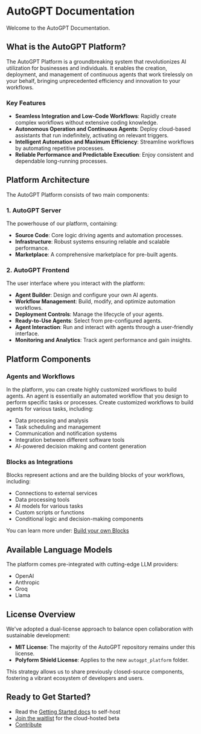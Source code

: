# AutoGPT Documentation

Welcome to the AutoGPT Documentation.

## What is the AutoGPT Platform?

The AutoGPT Platform is a groundbreaking system that revolutionizes AI utilization for businesses and individuals. It enables the creation, deployment, and management of continuous agents that work tirelessly on your behalf, bringing unprecedented efficiency and innovation to your workflows.

### Key Features

* **Seamless Integration and Low-Code Workflows**: Rapidly create complex workflows without extensive coding knowledge.
* **Autonomous Operation and Continuous Agents**: Deploy cloud-based assistants that run indefinitely, activating on relevant triggers.
* **Intelligent Automation and Maximum Efficiency**: Streamline workflows by automating repetitive processes.
* **Reliable Performance and Predictable Execution**: Enjoy consistent and dependable long-running processes.

## Platform Architecture

The AutoGPT Platform consists of two main components:

### 1. AutoGPT Server

The powerhouse of our platform, containing:

* **Source Code**: Core logic driving agents and automation processes.
* **Infrastructure**: Robust systems ensuring reliable and scalable performance.
* **Marketplace**: A comprehensive marketplace for pre-built agents.

### 2. AutoGPT Frontend

The user interface where you interact with the platform:

* **Agent Builder**: Design and configure your own AI agents.
* **Workflow Management**: Build, modify, and optimize automation workflows.
* **Deployment Controls**: Manage the lifecycle of your agents.
* **Ready-to-Use Agents**: Select from pre-configured agents.
* **Agent Interaction**: Run and interact with agents through a user-friendly interface.
* **Monitoring and Analytics**: Track agent performance and gain insights.

## Platform Components

### Agents and Workflows

In the platform, you can create highly customized workflows to build agents. An agent is essentially an automated workflow that you design to perform specific tasks or processes. Create customized workflows to build agents for various tasks, including:

* Data processing and analysis
* Task scheduling and management
* Communication and notification systems
* Integration between different software tools
* AI-powered decision making and content generation

### Blocks as Integrations

Blocks represent actions and are the building blocks of your workflows, including:

* Connections to external services
* Data processing tools
* AI models for various tasks
* Custom scripts or functions
* Conditional logic and decision-making components

You can learn more under: [Build your own Blocks](platform/new_blocks.md)

## Available Language Models

The platform comes pre-integrated with cutting-edge LLM providers:

* OpenAI
* Anthropic
* Groq
* Llama

## License Overview

We've adopted a dual-license approach to balance open collaboration with sustainable development:

* **MIT License**: The majority of the AutoGPT repository remains under this license.
* **Polyform Shield License**: Applies to the new `autogpt_platform` folder.

This strategy allows us to share previously closed-source components, fostering a vibrant ecosystem of developers and users.

## Ready to Get Started?

* Read the [Getting Started docs](https://docs.agpt.co/platform/getting-started/) to self-host
* [Join the waitlist](https://agpt.co/waitlist) for the cloud-hosted beta
* [Contribute](contribute-1/index.md)
